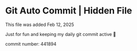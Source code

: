 # Git Auto Commit | Hidden File

This file was added Feb 12, 2025

Just for fun and keeping my daily git commit active 🤪

commit number: 441894
